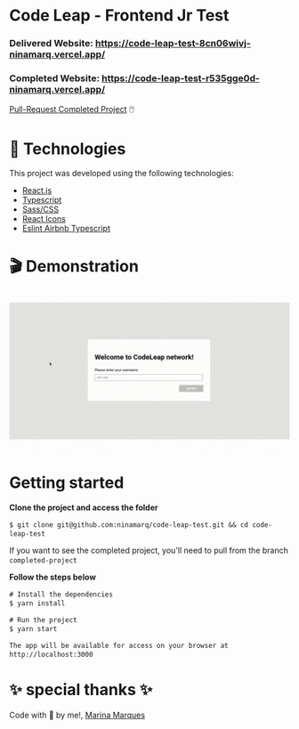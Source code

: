 # Code Leap - Frontend Jr Test
### Delivered Website: https://code-leap-test-8cn06wivj-ninamarq.vercel.app/
### Completed Website: https://code-leap-test-r535gge0d-ninamarq.vercel.app/
[Pull-Request Completed Project](https://github.com/ninamarq/code-leap-test/pull/7) 🖱️

# 📁 Technologies #
This project was developed using the following technologies:

* <a href="https://reactjs.org/">React.js</a>
* <a href="https://www.typescriptlang.org/">Typescript</a>
* <a href="https://sass-lang.com/">Sass/CSS</a>
* <a href="https://react-icons.github.io/react-icons/">React Icons</a>
* <a href="https://www.npmjs.com/package/eslint-config-airbnb-typescript?msclkid=b81bf0c6ba0411ec9ea2bdfdab755000">Eslint Airbnb Typescript</a>

# 🎬 Demonstration

<img src="./src/assets/app-demo.gif" alt="demonstration" />

# Getting started #
**Clone the project and access the folder**
~~~
$ git clone git@github.com:ninamarq/code-leap-test.git && cd code-leap-test
~~~
If you want to see the completed project, you'll need to pull from the branch `completed-project`

**Follow the steps below**
~~~
# Install the dependencies
$ yarn install
~~~

~~~
# Run the project
$ yarn start
~~~

~~~
The app will be available for access on your browser at http://localhost:3000
~~~
# ✨ special thanks ✨ #
Code with 💙 by me!, [Marina Marques](https://www.linkedin.com/in/marina-marqueso/)

